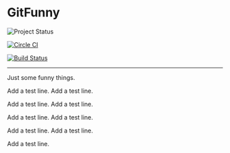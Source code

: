 # GitFunny
![Project Status](https://codeship.com/projects/9839eec0-d659-0133-fcb4-7edf9ccff8c4/status?branch=master)

[![Circle CI](https://circleci.com/gh/JingkaiTang/GitFunny.svg?style=shield)](https://circleci.com/gh/JingkaiTang/GitFunny)

[![Build Status](https://travis-ci.org/JingkaiTang/GitFunny.svg?branch=master)](https://travis-ci.org/JingkaiTang/GitFunny)
***
Just some funny things.

Add a test line.
Add a test line.

Add a test line.
Add a test line.

Add a test line.
Add a test line.

Add a test line.
Add a test line.

Add a test line.

